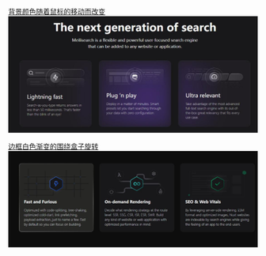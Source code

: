 [背景颜色随着鼠标的移动而改变](https://codesandbox.io/p/github/lepikhinb/example-meilisearch-hover/master?file=/src/App.vue:22,13)
![](good-style_files/1.jpg)

[边框白色渐变的围绕盒子旋转](https://codesandbox.io/p/github/lepikhinb/example-nuxt-studio-hover/master?file=/src/components/BaseCard.vue:37,29)
![](good-style_files/2.jpg)